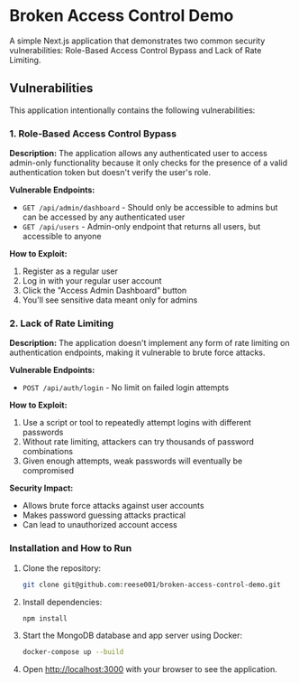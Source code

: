 # Broken Access Control Demo

A simple Next.js application that demonstrates two common security vulnerabilities: Role-Based Access Control Bypass and Lack of Rate Limiting.

## Vulnerabilities

This application intentionally contains the following vulnerabilities:

### 1. Role-Based Access Control Bypass

**Description:** The application allows any authenticated user to access admin-only functionality because it only checks for the presence of a valid authentication token but doesn't verify the user's role.

**Vulnerable Endpoints:**
- `GET /api/admin/dashboard` - Should only be accessible to admins but can be accessed by any authenticated user
- `GET /api/users` - Admin-only endpoint that returns all users, but accessible to anyone

**How to Exploit:**
1. Register as a regular user
2. Log in with your regular user account
3. Click the "Access Admin Dashboard" button
4. You'll see sensitive data meant only for admins

### 2. Lack of Rate Limiting

**Description:** The application doesn't implement any form of rate limiting on authentication endpoints, making it vulnerable to brute force attacks.

**Vulnerable Endpoints:**
- `POST /api/auth/login` - No limit on failed login attempts

**How to Exploit:**
1. Use a script or tool to repeatedly attempt logins with different passwords
2. Without rate limiting, attackers can try thousands of password combinations
3. Given enough attempts, weak passwords will eventually be compromised

**Security Impact:**
- Allows brute force attacks against user accounts
- Makes password guessing attacks practical
- Can lead to unauthorized account access

### Installation and How to Run

1. Clone the repository:
   ```bash
   git clone git@github.com:reese001/broken-access-control-demo.git
   ```

2. Install dependencies:
   ```bash
   npm install
   ```

3. Start the MongoDB database and app server using Docker:
   ```bash
   docker-compose up --build
   ```

4. Open [http://localhost:3000](http://localhost:3000) with your browser to see the application.